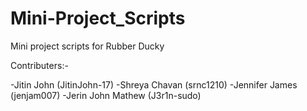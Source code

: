 # Mini-Project_Scripts
Mini project scripts for Rubber Ducky 

Contributers:-

-Jitin John (JitinJohn-17)
-Shreya Chavan (srnc1210)
-Jennifer James (jenjam007)
-Jerin John Mathew (J3r1n-sudo)
